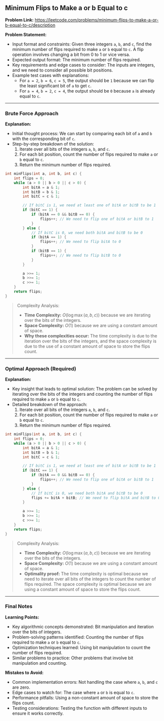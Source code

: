 ## Minimum Flips to Make a or b Equal to c
**Problem Link:** https://leetcode.com/problems/minimum-flips-to-make-a-or-b-equal-to-c/description

**Problem Statement:**
- Input format and constraints: Given three integers `a`, `b`, and `c`, find the minimum number of flips required to make `a` or `b` equal to `c`. A flip operation involves changing a bit from 0 to 1 or vice versa.
- Expected output format: The minimum number of flips required.
- Key requirements and edge cases to consider: The inputs are integers, and we need to consider all possible bit positions.
- Example test cases with explanations:
  - For `a = 2`, `b = 6`, `c = 5`, the output should be `1` because we can flip the least significant bit of `a` to get `c`.
  - For `a = 4`, `b = 2`, `c = 4`, the output should be `0` because `a` is already equal to `c`.

---

### Brute Force Approach

**Explanation:**
- Initial thought process: We can start by comparing each bit of `a` and `b` with the corresponding bit of `c`.
- Step-by-step breakdown of the solution:
  1. Iterate over all bits of the integers `a`, `b`, and `c`.
  2. For each bit position, count the number of flips required to make `a` or `b` equal to `c`.
  3. Return the minimum number of flips required.

```cpp
int minFlips(int a, int b, int c) {
    int flips = 0;
    while (a > 0 || b > 0 || c > 0) {
        int bitA = a & 1;
        int bitB = b & 1;
        int bitC = c & 1;

        // If bitC is 1, we need at least one of bitA or bitB to be 1
        if (bitC == 1) {
            if (bitA == 0 && bitB == 0) {
                flips++; // We need to flip one of bitA or bitB to 1
            }
        } else {
            // If bitC is 0, we need both bitA and bitB to be 0
            if (bitA == 1) {
                flips++; // We need to flip bitA to 0
            }
            if (bitB == 1) {
                flips++; // We need to flip bitB to 0
            }
        }

        a >>= 1;
        b >>= 1;
        c >>= 1;
    }
    return flips;
}
```

> Complexity Analysis:
> - **Time Complexity:** $O(\log \max(a, b, c))$ because we are iterating over the bits of the integers.
> - **Space Complexity:** $O(1)$ because we are using a constant amount of space.
> - **Why these complexities occur:** The time complexity is due to the iteration over the bits of the integers, and the space complexity is due to the use of a constant amount of space to store the flips count.

---

### Optimal Approach (Required)

**Explanation:**
- Key insight that leads to optimal solution: The problem can be solved by iterating over the bits of the integers and counting the number of flips required to make `a` or `b` equal to `c`.
- Detailed breakdown of the approach:
  1. Iterate over all bits of the integers `a`, `b`, and `c`.
  2. For each bit position, count the number of flips required to make `a` or `b` equal to `c`.
  3. Return the minimum number of flips required.

```cpp
int minFlips(int a, int b, int c) {
    int flips = 0;
    while (a > 0 || b > 0 || c > 0) {
        int bitA = a & 1;
        int bitB = b & 1;
        int bitC = c & 1;

        // If bitC is 1, we need at least one of bitA or bitB to be 1
        if (bitC == 1) {
            if (bitA == 0 && bitB == 0) {
                flips++; // We need to flip one of bitA or bitB to 1
            }
        } else {
            // If bitC is 0, we need both bitA and bitB to be 0
            flips += bitA + bitB; // We need to flip bitA and bitB to 0
        }

        a >>= 1;
        b >>= 1;
        c >>= 1;
    }
    return flips;
}
```

> Complexity Analysis:
> - **Time Complexity:** $O(\log \max(a, b, c))$ because we are iterating over the bits of the integers.
> - **Space Complexity:** $O(1)$ because we are using a constant amount of space.
> - **Optimality proof:** The time complexity is optimal because we need to iterate over all bits of the integers to count the number of flips required. The space complexity is optimal because we are using a constant amount of space to store the flips count.

---

### Final Notes

**Learning Points:**
- Key algorithmic concepts demonstrated: Bit manipulation and iteration over the bits of integers.
- Problem-solving patterns identified: Counting the number of flips required to make `a` or `b` equal to `c`.
- Optimization techniques learned: Using bit manipulation to count the number of flips required.
- Similar problems to practice: Other problems that involve bit manipulation and counting.

**Mistakes to Avoid:**
- Common implementation errors: Not handling the case where `a`, `b`, and `c` are zero.
- Edge cases to watch for: The case where `a` or `b` is equal to `c`.
- Performance pitfalls: Using a non-constant amount of space to store the flips count.
- Testing considerations: Testing the function with different inputs to ensure it works correctly.